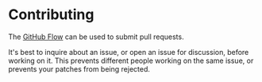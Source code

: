 # Contributing

The [GitHub Flow](https://guides.github.com/introduction/flow/) can be used to 
submit pull requests.

It's best to inquire about an issue, or open an issue for discussion, before 
working on it. This prevents different people working on the same issue, or 
prevents your patches from being rejected.

